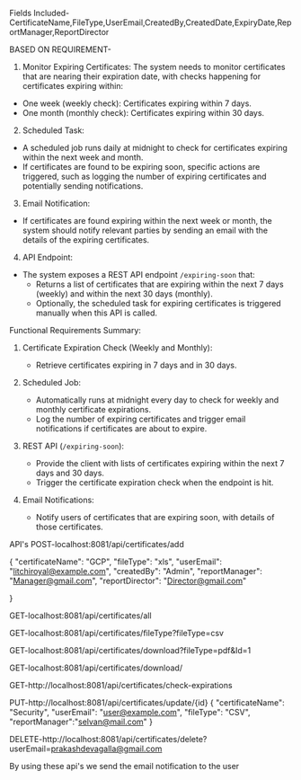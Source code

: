 Fields Included-
CertificateName,FileType,UserEmail,CreatedBy,CreatedDate,ExpiryDate,ReportManager,ReportDirector

BASED ON REQUIREMENT-
 1. Monitor Expiring Certificates:
   The system needs to monitor certificates that are nearing their expiration date, with checks happening for certificates expiring within:
   - One week (weekly check): Certificates expiring within 7 days.
   - One month (monthly check): Certificates expiring within 30 days.

 2. Scheduled Task:
   - A scheduled job runs daily at midnight to check for certificates expiring within the next week and month.
   - If certificates are found to be expiring soon, specific actions are triggered, such as logging the number of expiring certificates and potentially sending notifications.

 3. Email Notification:
   - If certificates are found expiring within the next week or month, the system should notify relevant parties by sending an email with the details of the expiring certificates.

 4. API Endpoint:
   - The system exposes a REST API endpoint `/expiring-soon` that:
     - Returns a list of certificates that are expiring within the next 7 days (weekly) and within the next 30 days (monthly).
     - Optionally, the scheduled task for expiring certificates is triggered manually when this API is called.

 Functional Requirements Summary:
1. Certificate Expiration Check (Weekly and Monthly):
   - Retrieve certificates expiring in 7 days and in 30 days.

2. Scheduled Job:
   - Automatically runs at midnight every day to check for weekly and monthly certificate expirations.
   - Log the number of expiring certificates and trigger email notifications if certificates are about to expire.

3. REST API (`/expiring-soon`):
   - Provide the client with lists of certificates expiring within the next 7 days and 30 days.
   - Trigger the certificate expiration check when the endpoint is hit.

4. Email Notifications:
   - Notify users of certificates that are expiring soon, with details of those certificates.

API's
POST-localhost:8081/api/certificates/add

{
    "certificateName": "GCP",
    "fileType": "xls",
    "userEmail": "litchiroyal@example.com",
    "createdBy": "Admin",
    "reportManager": "Manager@gmail.com",
    "reportDirector": "Director@gmail.com"
   
}


GET-localhost:8081/api/certificates/all

GET-localhost:8081/api/certificates/fileType?fileType=csv

GET-localhost:8081/api/certificates/download?fileType=pdf&Id=1

GET-localhost:8081/api/certificates/download/

GET-http://localhost:8081/api/certificates/check-expirations

PUT-http://localhost:8081/api/certificates/update/{id}
{
    "certificateName": "Security",
    "userEmail": "user@example.com",
    "fileType": "CSV",
    "reportManager":"selvan@mail.com"
}

DELETE-http://localhost:8081/api/certificates/delete?userEmail=prakashdevagalla@gmail.com

By using these api's we send the email notification to the user
